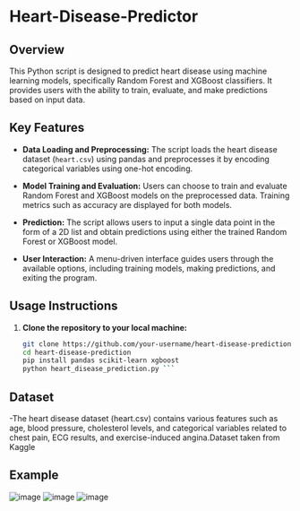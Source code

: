 # Heart-Disease-Predictor


## Overview

This Python script is designed to predict heart disease using machine learning models, specifically Random Forest and XGBoost classifiers. It provides users with the ability to train, evaluate, and make predictions based on input data.

## Key Features

- **Data Loading and Preprocessing:** The script loads the heart disease dataset (`heart.csv`) using pandas and preprocesses it by encoding categorical variables using one-hot encoding.

- **Model Training and Evaluation:** Users can choose to train and evaluate Random Forest and XGBoost models on the preprocessed data. Training metrics such as accuracy are displayed for both models.

- **Prediction:** The script allows users to input a single data point in the form of a 2D list and obtain predictions using either the trained Random Forest or XGBoost model.

- **User Interaction:** A menu-driven interface guides users through the available options, including training models, making predictions, and exiting the program.

## Usage Instructions

1. **Clone the repository to your local machine:**

   ```bash
   git clone https://github.com/your-username/heart-disease-prediction.git
   cd heart-disease-prediction
   pip install pandas scikit-learn xgboost
   python heart_disease_prediction.py ```

## Dataset

   -The heart disease dataset (heart.csv) contains various features such as age, blood pressure, cholesterol levels, and categorical variables related to chest pain, ECG results, and exercise-induced angina.Dataset taken from Kaggle
## Example

![image](https://github.com/Daman2461/Heart-Disease-Predictor/assets/142651012/c49e3b6b-54cc-4fad-a756-0c03d3b321e7)
![image](https://github.com/Daman2461/Heart-Disease-Predictor/assets/142651012/ee63fe07-e5fa-4b3e-a31d-dedba1c6b5b4)
![image](https://github.com/Daman2461/Heart-Disease-Predictor/assets/142651012/b4ce2cd8-71e9-426c-a039-f1254ff1bb5c)

